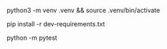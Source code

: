 <!-- Aula Ao Vivo -->

<!-- cria ambiente virtual -->
python3 -m venv .venv && source .venv/bin/activate

<!-- Intalar as dependencias do projetos -->
pip install -r dev-requirements.txt

<!-- executar os testes -->
python -m pytest